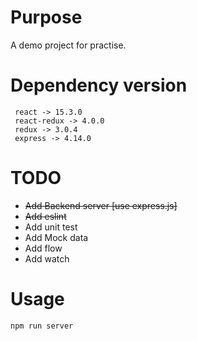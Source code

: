 # Purpose
A demo project for practise.

# Dependency version
     react -> 15.3.0
     react-redux -> 4.0.0
     redux -> 3.0.4
     express -> 4.14.0

# TODO
* ~~Add Backend server [use express.js]~~
* ~~Add eslint~~
* Add unit test
* Add Mock data
* Add flow
* Add watch

# Usage

```npm run server ```
